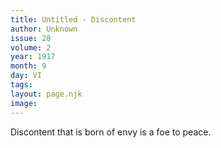 ```yaml
---
title: Untitled - Discontent
author: Unknown
issue: 28
volume: 2
year: 1917
month: 9
day: VI
tags:
layout: page.njk
image:
---
```

Discontent that is born of envy is a foe to peace.




